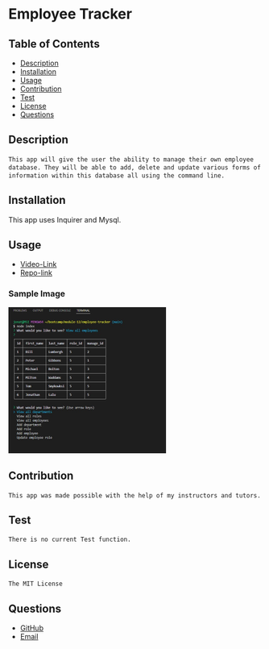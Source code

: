 # Employee Tracker

## Table of Contents
- [Description](#description)
- [Installation](#installation)
- [Usage](#usage)
- [Contribution](#contribution)
- [Test](#test)
- [License](#license)
- [Questions](#questions)

## Description
    This app will give the user the ability to manage their own employee database. They will be able to add, delete and update various forms of information within this database all using the command line.   

## Installation

This app uses Inquirer and Mysql.  

## Usage

- [Video-Link](https://drive.google.com/file/d/1ctNeLAc2AOJ4cTCDiQGjAqgx80I-BqtW/view?usp=sharing)
- [Repo-link](https://github.com/Lalu423/note-taker)

### Sample Image

<img src="https://github.com/Lalu423/employee-tracker/blob/main/assets/employee-sample.jpg" height="290" width="313"/>

## Contribution
    This app was made possible with the help of my instructors and tutors. 

## Test
    There is no current Test function.  

## License
    The MIT License

## Questions
- [GitHub](https://github.com/lalu423)
- [Email](mailto:jonathanlalu@gmail.com)